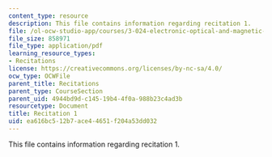 ```yaml
---
content_type: resource
description: This file contains information regarding recitation 1.
file: /ol-ocw-studio-app/courses/3-024-electronic-optical-and-magnetic-properties-of-materials-spring-2013/ea616bc512b7ace44651f204a53dd032_MIT3_024S13_2012rec1.pdf
file_size: 858971
file_type: application/pdf
learning_resource_types:
- Recitations
license: https://creativecommons.org/licenses/by-nc-sa/4.0/
ocw_type: OCWFile
parent_title: Recitations
parent_type: CourseSection
parent_uid: 4944bd9d-c145-19b4-4f0a-988b23c4ad3b
resourcetype: Document
title: Recitation 1
uid: ea616bc5-12b7-ace4-4651-f204a53dd032
---
```

This file contains information regarding recitation 1.